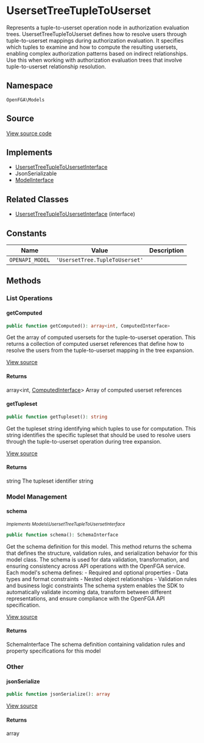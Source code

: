 # UsersetTreeTupleToUserset

Represents a tuple-to-userset operation node in authorization evaluation trees. UsersetTreeTupleToUserset defines how to resolve users through tuple-to-userset mappings during authorization evaluation. It specifies which tuples to examine and how to compute the resulting usersets, enabling complex authorization patterns based on indirect relationships. Use this when working with authorization evaluation trees that involve tuple-to-userset relationship resolution.

## Namespace
`OpenFGA\Models`

## Source
[View source code](https://github.com/evansims/openfga-php/blob/main/src/Models/UsersetTreeTupleToUserset.php)

## Implements
* [UsersetTreeTupleToUsersetInterface](UsersetTreeTupleToUsersetInterface.md)
* JsonSerializable
* [ModelInterface](ModelInterface.md)

## Related Classes
* [UsersetTreeTupleToUsersetInterface](Models/UsersetTreeTupleToUsersetInterface.md) (interface)

## Constants
| Name | Value | Description |
|------|-------|-------------|
| `OPENAPI_MODEL` | `'UsersetTree.TupleToUserset'` |  |


## Methods

                                                                                    
### List Operations
#### getComputed


```php
public function getComputed(): array<int, ComputedInterface>
```

Get the array of computed usersets for the tuple-to-userset operation. This returns a collection of computed userset references that define how to resolve the users from the tuple-to-userset mapping in the tree expansion.

[View source](https://github.com/evansims/openfga-php/blob/main/src/Models/UsersetTreeTupleToUserset.php#L58)


#### Returns
array&lt;int, [ComputedInterface](ComputedInterface.md)&gt;
 Array of computed userset references

#### getTupleset


```php
public function getTupleset(): string
```

Get the tupleset string identifying which tuples to use for computation. This string identifies the specific tupleset that should be used to resolve users through the tuple-to-userset operation during tree expansion.

[View source](https://github.com/evansims/openfga-php/blob/main/src/Models/UsersetTreeTupleToUserset.php#L67)


#### Returns
string
 The tupleset identifier string

### Model Management
#### schema

*<small>Implements Models\UsersetTreeTupleToUsersetInterface</small>*  

```php
public function schema(): SchemaInterface
```

Get the schema definition for this model. This method returns the schema that defines the structure, validation rules, and serialization behavior for this model class. The schema is used for data validation, transformation, and ensuring consistency across API operations with the OpenFGA service. Each model&#039;s schema defines: - Required and optional properties - Data types and format constraints - Nested object relationships - Validation rules and business logic constraints The schema system enables the SDK to automatically validate incoming data, transform between different representations, and ensure compliance with the OpenFGA API specification.

[View source](https://github.com/evansims/openfga-php/blob/main/src/Models/ModelInterface.php#L52)


#### Returns
SchemaInterface
 The schema definition containing validation rules and property specifications for this model

### Other
#### jsonSerialize


```php
public function jsonSerialize(): array
```


[View source](https://github.com/evansims/openfga-php/blob/main/src/Models/UsersetTreeTupleToUserset.php#L76)


#### Returns
array

